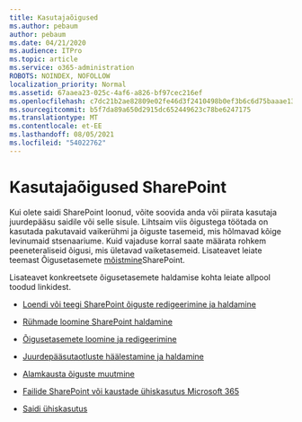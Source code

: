 ```yaml
---
title: Kasutajaõigused
ms.author: pebaum
author: pebaum
ms.date: 04/21/2020
ms.audience: ITPro
ms.topic: article
ms.service: o365-administration
ROBOTS: NOINDEX, NOFOLLOW
localization_priority: Normal
ms.assetid: 67aaea23-025c-4af6-a826-bf97cec216ef
ms.openlocfilehash: c7dc21b2ae82809e02fe46d3f2410498b0ef3b6c6d75baaae1361b29a4d387d6
ms.sourcegitcommit: b5f7da89a650d2915dc652449623c78be6247175
ms.translationtype: MT
ms.contentlocale: et-EE
ms.lasthandoff: 08/05/2021
ms.locfileid: "54022762"
---
```

# <a name="user-permissions-in-sharepoint"></a>Kasutajaõigused SharePoint

Kui olete saidi SharePoint loonud, võite soovida anda või piirata kasutaja juurdepääsu saidile või selle sisule. Lihtsaim viis õigustega töötada on [](https://docs.microsoft.com/sharepoint/default-sharepoint-groups) kasutada pakutavaid vaikerühmi ja õiguste tasemeid, mis hõlmavad kõige levinumaid stsenaariume. Kuid vajaduse korral saate määrata rohkem peeneteraliseid õigusi, mis ületavad vaiketasemeid. Lisateavet leiate teemast Õigusetasemete [mõistmine](https://docs.microsoft.com/sharepoint/understanding-permission-levels)SharePoint.

Lisateavet konkreetsete õigusetasemete haldamise kohta leiate allpool toodud linkidest.

- [Loendi või teegi SharePoint õiguste redigeerimine ja haldamine](https://support.office.com/article/customize-permissions-for-a-sharepoint-list-or-library-02d770f3-59eb-4910-a608-5f84cc297782)

- [Rühmade loomine SharePoint haldamine](https://docs.microsoft.com/sharepoint/customize-sharepoint-site-permissions)

- [Õigusetasemete loomine ja redigeerimine](https://docs.microsoft.com/sharepoint/how-to-create-and-edit-permission-levels)

- [Juurdepääsutaotluste häälestamine ja haldamine](https://support.office.com/article/set-up-and-manage-access-requests-94b26e0b-2822-49d4-929a-8455698654b3)

- [Alamkausta õiguste muutmine](https://support.office.com/article/change-the-permissions-on-a-subfolder-5427bd7c-f20a-4f75-8cf2-5359dd45a1a6)

- [Failide SharePoint või kaustade ühiskasutus Microsoft 365](https://support.office.com/article/share-sharepoint-files-or-folders-1fe37332-0f9a-4719-970e-d2578da4941c)

- [Saidi ühiskasutus](https://support.office.com/article/share-a-site-958771a8-d041-4eb8-b51c-afea2eae3658)
